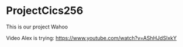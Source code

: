 # ProjectCics256

This is our project Wahoo

Video Alex is trying: https://www.youtube.com/watch?v=AShHJdSIxkY